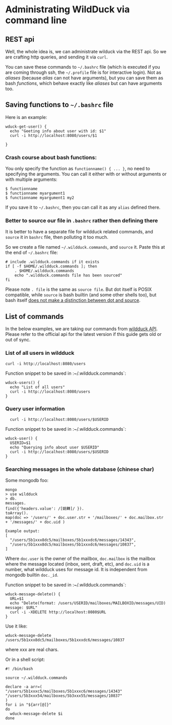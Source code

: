 # Administrating WildDuck via command line

## REST api

Well, the whole idea is, we can administrate wilduck via the REST api. 
So we are crafting http queries, and sending it via `curl`.

You can save these commands to `~/.bashrc` file (which is executed if you are coming through ssh, 
the `~/.profile` file is for interactive login).
Not as *aliases* (because *alias* can not have arguments), but you can save them 
as bash *functions*, which behave exactly like *aliases* but can have arguments too.

## Saving functions to `~/.bashrc` file

Here is an example:

```
wduck-get-user() {
  echo "Geeting info about user with id: $1"
  curl -i http://localhost:8080/users/$1

}
```

### Crash course about bash functions:

You only specify the function as `functionname() { ... }`, no need to specifying the 
arguments. You can call it either with or without arguments or with multiple arguments:

```
$ functionname
$ functionname myargument1
$ functionname myargument1 my2
```

If you save it to `~/.bashrc`, then you can call it as any `alias` defined there.

### Better to source our file in `.bashrc` rather then defining there

It is better to have a separate file for wildduck related commands, and 
`source` it in `bashrc` file, then polluting it too much.

So we create a file named `~/.wildduck.commands`, and `source` it.
Paste this at the end of `~/.bashrc` file:

```
# include .wildduck.commands if it exists
if [ -f $HOME/.wildduck.commands ]; then
    . $HOME/.wildduck.commands
    echo ".wildduck.commands file has been sourced"
fi
```

Please note `. file` is the same as `source file`. But dot itself is 
POSIX compatible, while `source` is bash builtin (and some other shells too), 
but bash itself [does not make a distinction between dot and source](https://stackoverflow.com/a/20094373).

## List of commands

In the below examples, we are taking our commands from [wildduck API](https://docs.wildduck.email/api).
Please refer to the official api for the latest version if this guide gets old or out of sync.

### List of all users in wildduck

```
curl -i http://localhost:8080/users
```

Function snippet to be saved in :~/.wildduck.commands`:

```
wduck-users() {
  echo "List of all users"
  curl -i http://localhost:8080/users
}
```

### Query user information

```
  curl -i http://localhost:8080/users/$USERID
```

Function snippet to be saved in :~/.wildduck.commands`:

```
wduck-user() {
  USERID=$1
  echo "Querying info about user $USERID"
  curl -i http://localhost:8080/users/$USERID
}
```

### Searching messages in the whole database (chinese char)

Some mongodb foo:
```
mongo
> use wildduck
> db.
messages.
find({'headers.value': /[姚轉]/ }).
toArray().
map(doc => '/users/' + doc.user.str + '/mailboxes/' + doc.mailbox.str + '/messages/' + doc.uid )

Example output:
[
  "/users/5b1xxx8dc5/mailboxes/5b1xxxdc6/messages/14343",
  "/users/5b1xxx8dc5/mailboxes/5b1xxxdc6/messages/10837",
]
```

Where `doc.user` is the owner of the mailbox, `doc.mailbox` is the mailbox where the message located (inbox, sent, draft, etc), and `doc.uid` is a number, what wildduck uses for message id. It is independent from mongodb builtin `doc._id`.

Function snippet to be saved in :~/.wildduck.commands`:

```
wduck-message-delete() {
  URL=$1
  echo "Delete(format: /users/USERID/mailboxes/MAILBOXID/messages/UID) message: $URL"
  curl -i -XDELETE http://localhost:8080$URL
}
```
Use it like:
```
wduck-message-delete /users/5b1xxx8dc5/mailboxes/5b1xxxdc6/messages/10837
```
where xxx are real chars.

Or in a shell script:
```
#! /bin/bash

source ~/.wildduck.commands

declare -a arr=(
"/users/5b1xxxc5/mailboxes/5b1xxxc6/messages/14343"
"/users/5b3xxx54/mailboxes/5b3xxx55/messages/10837"
)
for i in "${arr[@]}"
do
  wduck-message-delete $i
done

```
